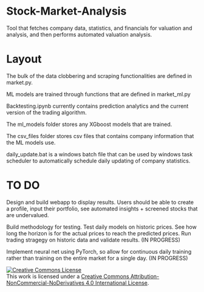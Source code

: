 # Stock-Market-Analysis
Tool that fetches company data, statistics, and financials for valuation and analysis, and then performs automated valuation analysis.

# Layout
The bulk of the data clobbering and scraping functionalities are defined in market.py.

ML models are trained through functions that are defined in market_ml.py

Backtesting.ipynb currently contains prediction analytics and the current version of the trading algorithm. 

The ml_models folder stores any XGboost models that are trained. 

The csv_files folder stores csv files that contains company information that the ML models use. 

daily_update.bat is a windows batch file that can be used by windows task scheduler to automatically schedule daily updating of company statistics. 

# TO DO

Design and build webapp to display results. Users should be able to create a profile, input their portfolio, see automated insights + screened stocks that are undervalued. 

Build methodology for testing. Test daily models on historic prices. See how long the horizon is for the actual prices to reach the predicted prices. Run trading stragegy on historic data and validate results. (IN PROGRESS)

Implement neural net using PyTorch, so allow for continuous daily training rather than training on the entire market for a single day. (IN PROGRESS)


<a rel="license" href="http://creativecommons.org/licenses/by-nc-nd/4.0/"><img alt="Creative Commons License" style="border-width:0" src="https://i.creativecommons.org/l/by-nc-nd/4.0/88x31.png" /></a><br />This work is licensed under a <a rel="license" href="http://creativecommons.org/licenses/by-nc-nd/4.0/">Creative Commons Attribution-NonCommercial-NoDerivatives 4.0 International License</a>.

